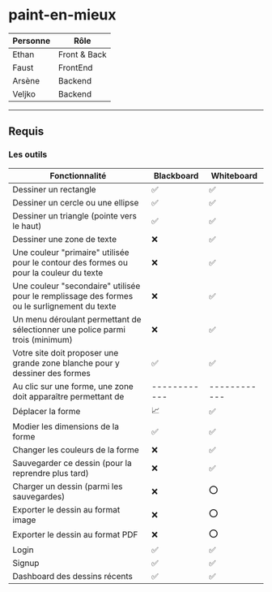 # paint-en-mieux

| Personne | Rôle         |
| -------- | ------------ |
| Ethan    | Front & Back |
| Faust    | FrontEnd     |
| Arsène   | Backend      |
| Veljko   | Backend      |

---

## Requis

### Les outils

| Fonctionnalité                                                                               | Blackboard   | Whiteboard   |
| -------------------------------------------------------------------------------------------- | ------------ | ------------ |
| Dessiner un rectangle                                                                        | ✅           | ✅           |
| Dessiner un cercle ou une ellipse                                                            | ✅           | ✅           |
| Dessiner un triangle (pointe vers le haut)                                                   | ✅           | ✅           |
| Dessiner une zone de texte                                                                   | ❌           | ✅           |
| Une couleur "primaire" utilisée pour le contour des formes ou pour la couleur du texte       | ❌           | ✅           |
| Une couleur "secondaire" utilisée pour le remplissage des formes ou le surlignement du texte | ❌           | ✅           |
| Un menu déroulant permettant de sélectionner une police parmi trois (minimum)                | ❌           | ✅           |
| Votre site doit proposer une grande zone blanche pour y dessiner des formes                  | ✅           | ✅           |
| Au clic sur une forme, une zone doit apparaître permettant de                                | ------------ | ------------ |
| Déplacer la forme                                                                            | 📈           | ✅           |
| Modier les dimensions de la forme                                                            | ✅           | ✅           |
| Changer les couleurs de la forme                                                             | ❌           | ✅           |
| Sauvegarder ce dessin (pour la reprendre plus tard)                                          | ❌           | ✅           |
| Charger un dessin (parmi les sauvegardes)                                                    | ❌           | ⭕           |
| Exporter le dessin au format image                                                           | ❌           | ⭕           |
| Exporter le dessin au format PDF                                                             | ❌           | ⭕           |
| Login                                                                                        | ✅           | ✅           |
| Signup                                                                                       | ✅           | ✅           |
| Dashboard des dessins récents                                                                | ✅           | ✅           |
